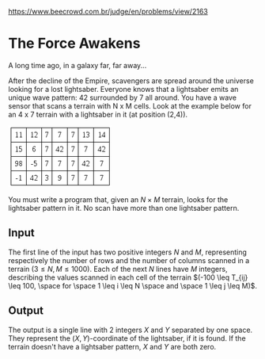 https://www.beecrowd.com.br/judge/en/problems/view/2163

# The Force Awakens

A long time ago, in a galaxy far, far away...

After the decline of the Empire, scavengers are spread around the universe
looking for a lost lightsaber. Everyone knows that a lightsaber emits an
unique wave pattern: 42 surrounded by 7 all around. You have a wave sensor
that scans a terrain with N x M cells. Look at the example below for an 4 x 7
terrain with a lightsaber in it (at position (2,4)).

![](imgs/935.png)

You must write a program that, given an $N \times M$ terrain, looks for the
lightsaber pattern in it. No scan have more than one lightsaber pattern.

## Input

The first line of the input has two positive integers $N$ and $M$,
representing respectively the number of rows and the number of columns scanned
in a terrain $(3 \leq N, M \leq 1000)$. Each of the next $N$ lines have $M$
integers, describing the values scanned in each cell of the terrain
$(-100 \leq T_{ij} \leq 100, \space for \space 1 \leq i \leq N \space and \space 1 \leq j \leq M)$.

## Output

The output is a single line with 2 integers $X$ and $Y$ separated by one
space. They represent the $(X, Y)$-coordinate of the lightsaber, if it is
found. If the terrain doesn't have a lightsaber pattern, $X$ and $Y$ are both
zero.

